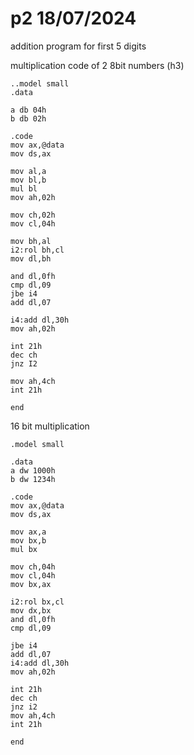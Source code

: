   # p2 18/07/2024

addition program for first 5 digits 

multiplication code of 2 8bit numbers (h3)
```
..model small
.data

a db 04h
b db 02h

.code
mov ax,@data
mov ds,ax

mov al,a
mov bl,b
mul bl
mov ah,02h

mov ch,02h
mov cl,04h

mov bh,al
i2:rol bh,cl
mov dl,bh

and dl,0fh
cmp dl,09
jbe i4
add dl,07

i4:add dl,30h
mov ah,02h

int 21h
dec ch
jnz I2

mov ah,4ch
int 21h

end

```
16 bit multiplication
```
.model small

.data
a dw 1000h
b dw 1234h

.code
mov ax,@data
mov ds,ax

mov ax,a
mov bx,b
mul bx

mov ch,04h
mov cl,04h
mov bx,ax

i2:rol bx,cl
mov dx,bx
and dl,0fh
cmp dl,09

jbe i4
add dl,07
i4:add dl,30h
mov ah,02h

int 21h
dec ch
jnz i2
mov ah,4ch
int 21h

end
```














